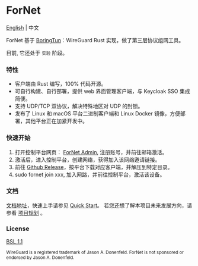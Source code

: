 # ForNet

[English](./README.md) | 中文

ForNet 基于 [BoringTun](https://github.com/cloudflare/boringtun)：WireGuard Rust 实现，做了第三层协议组网工具。

目前, 它还处于 `实验` 阶段。

### 特性
- 客户端由 Rust 编写，100% 代码开源。
- 可自行构建、自行部署，提供 web 界面管理客户端，与 Keycloak SSO 集成简便。
- 支持 UDP/TCP 双协议，解决特殊地区对 UDP 的封锁。
- 发布了 Linux 和 macOS 平台二进制客户端和 Linux Docker 镜像，方便部署，其他平台正在加紧开发中。

### 快速开始
1. 打开控制平台网页： [ForNet Admin](https://sso.fornetcode.com), 注册账号，并前往邮箱激活。
2. 激活后，进入控制平台，创建网络，获得加入该网络邀请链接。
3. 前往 [Github Release](https://github.com/ForNetCode/fornet/releases)，按平台下载对应客户端，并解压到特定目录。
4. sudo fornet join xxx, 加入网路，并前往控制平台，激活该设备。

### 文档
[文档地址](https://fornetcode.github.io/documentation)，快速上手请参见 [Quick Start](https://fornetcode.github.io/documentation/guide/quick-start)。 
若您还想了解本项目未来发展方向，请参看 [项目规划](https://fornetcode.github.io/documentation/plan) 。

### License
[BSL 1.1](https://github.com/fornetcode/fornet/blob/main/LICENSE)

<sub>WireGuard is a registered trademark of Jason A. Donenfeld. ForNet is not sponsored or endorsed by Jason A. Donenfeld.</sub>